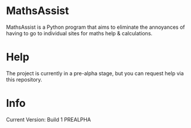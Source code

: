 # MathsAssist

MathsAssist is a Python program that aims to eliminate the annoyances of having to go to individual sites for maths help &amp; calculations.

# Help

The project is currently in a pre-alpha stage, but you can request help via this repository.

# Info

Current Version: Build 1 PREALPHA
